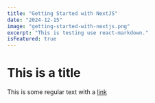 ```yaml
---
title: "Getting Started with NextJS"
date: "2024-12-15"
image: "getting-started-with-nextjs.png"
excerpt: "This is testing use react-markdown."
isFeatured: true
---
```


# This is a title

This is some regular text with a [link](https://google.com)
